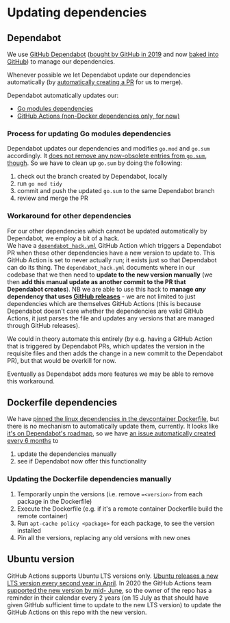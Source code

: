 # Updating dependencies

## Dependabot

We use [GitHub Dependabot](https://docs.github.com/en/github/administering-a-repository/keeping-your-dependencies-updated-automatically) 
([bought by GitHub in 2019](https://dependabot.com/blog/hello-github/) and now 
[baked into GitHub](https://github.blog/2020-06-01-keep-all-your-packages-up-to-date-with-dependabot/)) 
to manage our dependencies.

Whenever possible we let Dependabot update our dependencies automatically (by 
[automatically creating a PR](https://docs.github.com/en/github/administering-a-repository/managing-pull-requests-for-dependency-updates#about-github-dependabot-pull-requests)
for us to merge).

Dependabot automatically updates our:
- [Go modules dependencies](https://dependabot.com/go/)
- [GitHub Actions (non-Docker dependencies only, for now)](https://github.blog/2020-06-25-dependabot-now-updates-your-actions-workflows/)

### Process for updating Go modules dependencies

Dependabot updates our dependencies and modifies `go.mod` and `go.sum` accordingly.
It [does not remove any now-obsolete entries from `go.sum`, though]().
So we have to clean up `go.sum` by doing the following:
1. check out the branch created by Dependabot, locally
2. run `go mod tidy`
3. commit and push the updated `go.sum` to the same Dependabot branch
4. review and merge the PR


### Workaround for other dependencies

For our other dependencies which cannot be updated automatically by Dependabot, we employ a bit of a hack.  
We have a [`dependabot_hack.yml`](workflows/dependabot_hack.yml) GitHub Action which triggers a Dependabot PR when these other dependencies have a new version to update to.  This GitHub Action is set to never actually run; it exists just so that Dependabot can do its thing.  The `dependabot_hack.yml` documents where in our codebase that we then need to **update to the new version manually** (we then **add this manual update as another commit to the PR that Dependabot creates**).  NB we are able to use this hack to **manage _any_ dependency that uses 
[GitHub releases](https://docs.github.com/en/github/administering-a-repository/about-releases)** - we are not limited to just dependencies which are themselves GitHub Actions (this is because Dependabot doesn't care
whether the dependencies are valid GitHub Actions, it just parses the file and updates any versions that are
managed through GitHub releases).

We could in theory automate this entirely (by e.g. having a GitHub Action that is triggered by Dependabot PRs,
which updates the version in the requisite files and then adds the change in a new commit to the Dependabot PR),
but that would be overkill for now.

Eventually as Dependabot adds more features we may be able to remove this workaround.


## Dockerfile dependencies

We have [pinned the linux dependencies in the devcontainer Dockerfile](https://github.com/agilepathway/hoverfly-github-action/pull/112/files), but there is no mechanism to automatically update them, currently.  It looks like [it's on Dependabot's roadmap](https://github.com/dependabot/dependabot-core/issues/2129#issuecomment-511552345), so we have [an issue automatically created every 6 months](https://github.com/agilepathway/hoverfly-github-action/pull/112) to 
1. update the dependencies manually
2. see if Dependabot now offer this functionality


### Updating the Dockerfile dependencies manually

1. Temporarily unpin the versions (i.e. remove `=<version>` from each package in the Dockerfile)
2. Execute the Dockerfile (e.g. if it's a remote container Dockerfile build the remote container)
3. Run `apt-cache policy <package>` for each package, to see the version installed
4. Pin all the versions, replacing any old versions with new ones



## Ubuntu version

GitHub Actions supports Ubuntu LTS versions only.  [Ubuntu releases a new LTS version every second year in
April](https://wiki.ubuntu.com/Releases).  In 2020 the GitHub Actions team [supported the new version by 
mid- June](https://github.com/actions/virtual-environments/issues/228#issuecomment-644065532), so the owner of the repo
has a reminder in their calendar every 2 years (on 15 July as that should have given GitHub sufficient time to update to
the new LTS version) to update the GitHub Actions on this repo with the new version.
